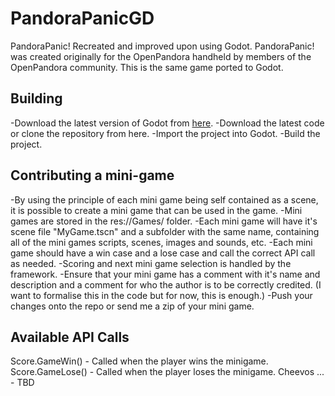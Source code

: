 # PandoraPanicGD
PandoraPanic! Recreated and improved upon using Godot. PandoraPanic! was created originally for the OpenPandora handheld by members of the OpenPandora community.
This is the same game ported to Godot.

## Building
-Download the latest version of Godot from [here](https://godotengine.org/downloads/).
-Download the latest code or clone the repository from here.
-Import the project into Godot.
-Build the project.

## Contributing a mini-game
-By using the principle of each mini game being self contained as a scene, it is possible to create a mini game that can be used in the game.
-Mini games are stored in the res://Games/ folder.
-Each mini game will have it's scene file "MyGame.tscn" and a subfolder with the same name, containing all of the mini games scripts, scenes, images and sounds, etc.
-Each mini game should have a win case and a lose case and call the correct API call as needed.
-Scoring and next mini game selection is handled by the framework.
-Ensure that your mini game has a comment with it's name and description and a comment for who the author is to be correctly credited. (I want to formalise this in the code but for now, this is enough.)
-Push your changes onto the repo or send me a zip of your mini game.

## Available API Calls
Score.GameWin() - Called when the player wins the minigame.
Score.GameLose() - Called when the player loses the minigame.
Cheevos   ...    - TBD


